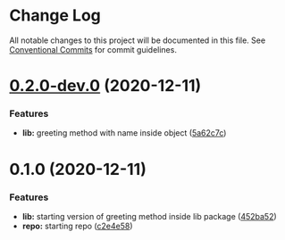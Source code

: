 # Change Log

All notable changes to this project will be documented in this file.
See [Conventional Commits](https://conventionalcommits.org) for commit guidelines.

# [0.2.0-dev.0](https://github.com/davikawasaki/lerna-monorepo-mr2/compare/lib@0.1.0...lib@0.2.0-dev.0) (2020-12-11)


### Features

* **lib:** greeting method with name inside object ([5a62c7c](https://github.com/davikawasaki/lerna-monorepo-mr2/commit/5a62c7c2d7af29b566a3360e13fc4b7a8d47c328))





# 0.1.0 (2020-12-11)


### Features

* **lib:** starting version of greeting method inside lib package ([452ba52](https://github.com/davikawasaki/lerna-monorepo-mr2/commit/452ba52fdeb681a2c82c83d899ee6aeac2e77923))
* **repo:** starting repo ([c2e4e58](https://github.com/davikawasaki/lerna-monorepo-mr2/commit/c2e4e58b765b3ce4fdc0e4ce8ce025fa5d7d335e))
